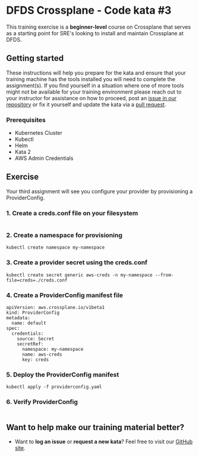 DFDS Crossplane - Code kata #3
======================================

This training exercise is a **beginner-level** course on Crossplane that serves as a starting point for SRE's looking to install and maintain Crossplane at DFDS.

## Getting started
These instructions will help you prepare for the kata and ensure that your training machine has the tools installed you will need to complete the assignment(s). If you find yourself in a situation where one of more tools might not be available for your training environment please reach out to your instructor for assistance on how to proceed, post an [issue in our repository](https://github.com/dfds/dojo/issues) or fix it yourself and update the kata via a [pull request](https://github.com/dfds/dojo/pulls).

### Prerequisites
* Kubernetes Cluster
* Kubectl
* Helm
* Kata 2
* AWS Admin Credentials

## Exercise
Your third assignment will see you configure your provider by provisioning a ProviderConfig. 

### 1. Create a creds.conf file on your filesystem

```

```

### 2. Create a namespace for provisioning

```
kubectl create namespace my-namespace
```

### 3. Create a provider secret using the creds.conf

```
kubectl create secret generic aws-creds -n my-namespace --from-file=creds=./creds.conf
```



### 4. Create a ProviderConfig manifest file

```
apiVersion: aws.crossplane.io/v1beta1
kind: ProviderConfig
metadata:
  name: default
spec:
  credentials:
    source: Secret
    secretRef:
      namespace: my-namespace
      name: aws-creds
      key: creds
```

### 5. Deploy the ProviderConfig manifest

```
kubectl apply -f providerconfig.yaml
```

### 6. Verify ProviderConfig
```
```

## Want to help make our training material better?
 * Want to **log an issue** or **request a new kata**? Feel free to visit our [GitHub site](https://github.com/dfds/dojo/issues).